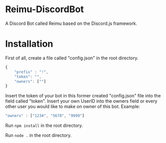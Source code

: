 # Reimu-DiscordBot
A Discord Bot called Reimu based on the Discord.js framework. 

# Installation
First of all, create a file called "config.json" in the root directory. 
```javascript
{
    "prefix" : "!",
    "token": "",
    "owners": [""]
}
```
Insert the token of your bot in this former created "config.json" file into the field called "token".
Insert your own UserID into the owners field or every other user you would like to make on owner of this bot. 
Example: 
```javascript
"owners" : ["1234", "5678", "9999"]
```

Run `npm install` in the root directory. 

Run `node .` in the root directory.

